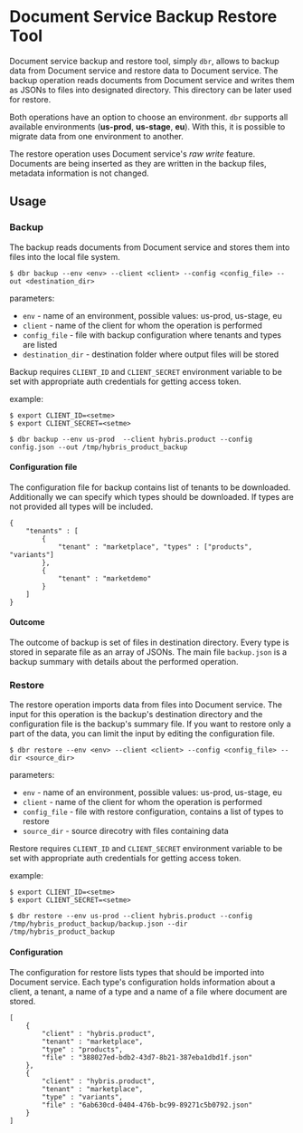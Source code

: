 # Document Service Backup Restore Tool

Document service backup and restore tool, simply `dbr`, allows to backup data from Document service 
and restore data to Document service. The backup operation reads documents from Document service and 
writes them as JSONs to files into designated directory. This directory can be later used for restore.
  
Both operations have an option to choose an environment. `dbr` supports all available environments 
(__us-prod__, __us-stage__, __eu__). With this, it is possible to migrate data from one environment to another.
     
The restore operation uses Document service's _raw write_ feature. Documents are being inserted 
as they are written in the backup files, metadata information is not changed. 

## Usage

### Backup

The backup reads documents from Document service and stores them into files into the local file system. 

```
$ dbr backup --env <env> --client <client> --config <config_file> --out <destination_dir>
```

parameters: 
 
-	`env` - name of an environment, possible values: us-prod, us-stage, eu
-	`client` - name of the client for whom the operation is performed
-	`config_file` - file with backup configuration where tenants and types are listed
-	`destination_dir` - destination folder where output files will be stored

Backup requires `CLIENT_ID` and `CLIENT_SECRET` environment variable to be set with appropriate auth credentials for getting access token.

example:

```
$ export CLIENT_ID=<setme>
$ export CLIENT_SECRET=<setme>

$ dbr backup --env us-prod  --client hybris.product --config config.json --out /tmp/hybris_product_backup
```

#### Configuration file

The configuration file for backup contains list of tenants to be downloaded.
Additionally we can specify which types should be downloaded. 
If types are not provided all types will be included.


```
{
	"tenants" : [
		{
			"tenant" : "marketplace", "types" : ["products", "variants"]
		},
		{
			"tenant" : "marketdemo" 
		}
	]
}
```


#### Outcome 

The outcome of backup is set of files in destination directory. Every type is stored in separate file as an array of JSONs. 
The main file `backup.json` is a backup summary with details about the performed operation.  

### Restore

The restore operation imports data from files into Document service. The input for this operation is 
the backup's destination directory and the configuration file is the backup's summary file. 
If you want to restore only a part of the data, you can limit the input by editing the configuration file.

```
$ dbr restore --env <env> --client <client> --config <config_file> --dir <source_dir>
```

parameters: 
 
-	`env` - name of an environment, possible values: us-prod, us-stage, eu
-	`client` - name of the client for whom the operation is performed
-	`config_file` - file with restore configuration, contains a list of types to restore 
-	`source_dir` - source direcotry with files containing data 

Restore requires `CLIENT_ID` and `CLIENT_SECRET` environment variable to be set with appropriate auth credentials for getting access token.

example:

```
$ export CLIENT_ID=<setme>
$ export CLIENT_SECRET=<setme>

$ dbr restore --env us-prod --client hybris.product --config /tmp/hybris_product_backup/backup.json --dir /tmp/hybris_product_backup
```

#### Configuration

The configuration for restore lists types that should be imported into Document service. 
Each type's configuration holds information about a client, a tenant, a name of a type and a name of a file where document are stored.

```
[
    {
        "client" : "hybris.product",
        "tenant" : "marketplace",
        "type" : "products",
        "file" : "388027ed-bdb2-43d7-8b21-387eba1dbd1f.json"
    },
    {
        "client" : "hybris.product",
        "tenant" : "marketplace",
        "type" : "variants",
        "file" : "6ab630cd-0404-476b-bc99-89271c5b0792.json"
    }
]
````
